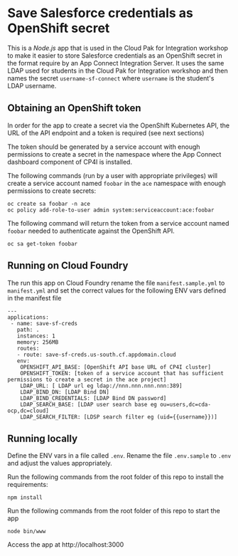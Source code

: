 # Save Salesforce credentials as OpenShift secret

This is a  *Node.js* app that is used in the Cloud Pak for Integration workshop to make it easier to store Salesforce credentials as an OpenShift  secret  in the format require by an App Connect Integration Server. It uses the same LDAP used for students in the Cloud Pak for Integration workshop and then names the secret `username-sf-connect` where `username` is the student's LDAP username.

## Obtaining an OpenShift token
In order for the app to create a secret via the  OpenShift Kubernetes API, the URL of the API endpoint and a token  is required (see next sections)

The token should be generated by a service account with enough permissions to create a secret in the namespace where the App Connect dashboard component of CP4I is installed.

The following commands (run by a user with appropriate privileges) will create a service account named `foobar` in the `ace` namespace with enough permissions to create secrets:

```
oc create sa foobar -n ace
oc policy add-role-to-user admin system:serviceaccount:ace:foobar
```

The following command will return the token from a service account named `foobar` needed to authenticate against the OpenShift API.

```
oc sa get-token foobar
```

## Running on Cloud Foundry
The run this app on Cloud Foundry rename the file `manifest.sample.yml` to `manifest.yml` and set the correct  values for the following ENV vars defined in the manifest file
```
---
applications:
 - name: save-sf-creds
   path: .
   instances: 1
   memory: 256MB
   routes:
   - route: save-sf-creds.us-south.cf.appdomain.cloud
   env:
    OPENSHIFT_API_BASE: [OpenShift API base URL of CP4I cluster]
    OPENSHIFT_TOKEN: [token of a service account that has sufficient permissions to create a secret in the ace project]
    LDAP_URL: [ LDAP url eg ldap://nnn.nnn.nnn.nnn:389]
    LDAP_BIND_DN: [LDAP Bind DN]
    LDAP_BIND_CREDENTIALS: [LDAP Bind DN password]
    LDAP_SEARCH_BASE: [LDAP user search base eg ou=users,dc=cda-ocp,dc=cloud]
    LDAP_SEARCH_FILTER: [LDSP search filter eg (uid={{username}})]
```

## Running locally
Define the ENV vars in a file called `.env`. Rename the file `.env.sample` to `.env` and adjust the values appropriately.

Run the following commands from  the root folder of this repo to install the  requirements:

```
npm install
```

Run the following commands from  the root folder of this repo to start the app

```
node bin/www
```

Access the app at http://localhost:3000

